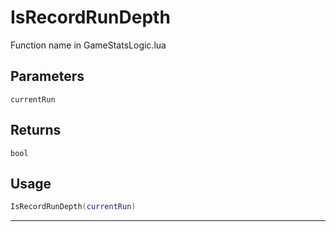 # IsRecordRunDepth
Function name in GameStatsLogic.lua
## Parameters
`currentRun`
## Returns
`bool`
## Usage
```lua
IsRecordRunDepth(currentRun)
```
---
